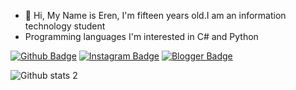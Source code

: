 - 👋 Hi, My Name is Eren, I'm fifteen years old.I am an information technology student
- Programming languages I'm interested in C# and Python

[![Github Badge](https://img.shields.io/badge/-Github-000?style=quare&labelColor=000&logo=Github&logoColor=white&link=link)](https://github.com/ErntiLo) 
[![Instagram Badge](https://img.shields.io/badge/-Instagram-C13584?style=flat-quare&labelColor=C13584&logo=instagram&logoColor=white&link=link)](https://instagram.com/ernbgg) 
[![Blogger Badge](https://img.shields.io/badge/-Blogger-FF9800?style=flat-quare&labelColor=FF9800&logo=Blogger&logoColor=white&link=link)](https://erntilo.blogspot.com/)


![Github stats 2](https://github-readme-stats.vercel.app/api?username=ErntiLo&show_icons=true&theme=radical)


